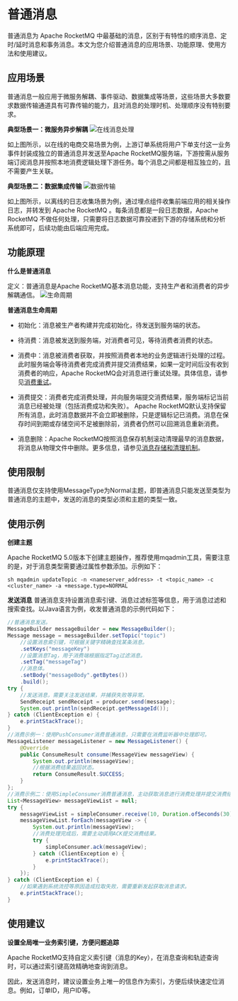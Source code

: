 # 普通消息

普通消息为 Apache RocketMQ 中最基础的消息，区别于有特性的顺序消息、定时/延时消息和事务消息。本文为您介绍普通消息的应用场景、功能原理、使用方法和使用建议。

## 应用场景

普通消息一般应用于微服务解耦、事件驱动、数据集成等场景，这些场景大多数要求数据传输通道具有可靠传输的能力，且对消息的处理时机、处理顺序没有特别要求。

**典型场景一：微服务异步解耦**
![在线消息处理](../picture/v5/onlineprocess.png)

如上图所示，以在线的电商交易场景为例，上游订单系统将用户下单支付这一业务事件封装成独立的普通消息并发送至Apache RocketMQ服务端，下游按需从服务端订阅消息并按照本地消费逻辑处理下游任务。每个消息之间都是相互独立的，且不需要产生关联。

**典型场景二：数据集成传输**
![数据传输](../picture/v5/offlineprocess.png)

如上图所示，以离线的日志收集场景为例，通过埋点组件收集前端应用的相关操作日志，并转发到 Apache RocketMQ 。每条消息都是一段日志数据，Apache RocketMQ 不做任何处理，只需要将日志数据可靠投递到下游的存储系统和分析系统即可，后续功能由后端应用完成。

## 功能原理

**什么是普通消息**

定义：普通消息是Apache RocketMQ基本消息功能，支持生产者和消费者的异步解耦通信。
![生命周期](../picture/v5/lifecyclefornormal.png)

**普通消息生命周期**

* 初始化：消息被生产者构建并完成初始化，待发送到服务端的状态。

* 待消费：消息被发送到服务端，对消费者可见，等待消费者消费的状态。

* 消费中：消息被消费者获取，并按照消费者本地的业务逻辑进行处理的过程。 此时服务端会等待消费者完成消费并提交消费结果，如果一定时间后没有收到消费者的响应，Apache RocketMQ会对消息进行重试处理。具体信息，请参见[消费重试](./10consumerretrypolicy.md)。

* 消费提交：消费者完成消费处理，并向服务端提交消费结果，服务端标记当前消息已经被处理（包括消费成功和失败）。 Apache RocketMQ默认支持保留所有消息，此时消息数据并不会立即被删除，只是逻辑标记已消费。消息在保存时间到期或存储空间不足被删除前，消费者仍然可以回溯消息重新消费。

* 消息删除：Apache RocketMQ按照消息保存机制滚动清理最早的消息数据，将消息从物理文件中删除。更多信息，请参见[消息存储和清理机制](./11messagestorepolicy.md)。

## 使用限制

普通消息仅支持使用MessageType为Normal主题，即普通消息只能发送至类型为普通消息的主题中，发送的消息的类型必须和主题的类型一致。

## 使用示例

**创建主题**

Apache RocketMQ 5.0版本下创建主题操作，推荐使用mqadmin工具，需要注意的是，对于消息类型需要通过属性参数添加。示例如下：

```shell
sh mqadmin updateTopic -n <nameserver_address> -t <topic_name> -c <cluster_name> -a +message.type=NORMAL
```

**发送消息**
普通消息支持设置消息索引键、消息过滤标签等信息，用于消息过滤和搜索查找。以Java语言为例，收发普通消息的示例代码如下：

```java
//普通消息发送。
MessageBuilder messageBuilder = new MessageBuilder();
Message message = messageBuilder.setTopic("topic")
    //设置消息索引键，可根据关键字精确查找某条消息。
    .setKeys("messageKey")
    //设置消息Tag，用于消费端根据指定Tag过滤消息。
    .setTag("messageTag")
    //消息体。
    .setBody("messageBody".getBytes())
    .build();
try {
    //发送消息，需要关注发送结果，并捕获失败等异常。
    SendReceipt sendReceipt = producer.send(message);
    System.out.println(sendReceipt.getMessageId());
} catch (ClientException e) {
    e.printStackTrace();
}
//消费示例一：使用PushConsumer消费普通消息，只需要在消费监听器中处理即可。
MessageListener messageListener = new MessageListener() {
    @Override
    public ConsumeResult consume(MessageView messageView) {
        System.out.println(messageView);
        //根据消费结果返回状态。
        return ConsumeResult.SUCCESS;
    }
};
//消费示例二：使用SimpleConsumer消费普通消息，主动获取消息进行消费处理并提交消费结果。
List<MessageView> messageViewList = null;
try {
    messageViewList = simpleConsumer.receive(10, Duration.ofSeconds(30));
    messageViewList.forEach(messageView -> {
        System.out.println(messageView);
        //消费处理完成后，需要主动调用ACK提交消费结果。
        try {
            simpleConsumer.ack(messageView);
        } catch (ClientException e) {
            e.printStackTrace();
        }
    });
} catch (ClientException e) {
    //如果遇到系统流控等原因造成拉取失败，需要重新发起获取消息请求。
    e.printStackTrace();
}
```

## 使用建议

**设置全局唯一业务索引键，方便问题追踪** 

Apache RocketMQ支持自定义索引键（消息的Key），在消息查询和轨迹查询时，可以通过索引键高效精确地查询到消息。

因此，发送消息时，建议设置业务上唯一的信息作为索引，方便后续快速定位消息。例如，订单ID，用户ID等。
